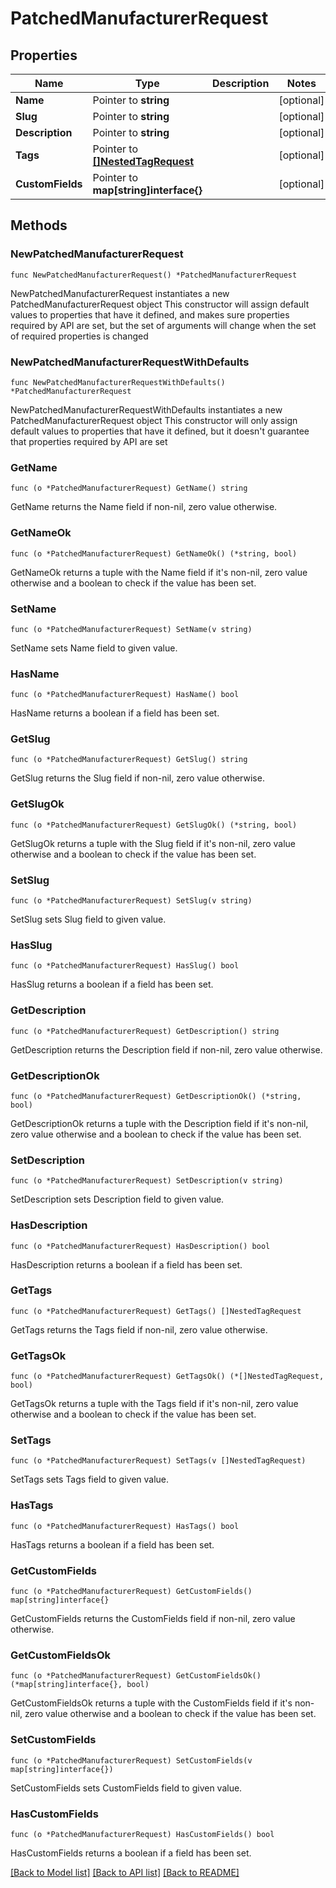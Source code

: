 # PatchedManufacturerRequest

## Properties

Name | Type | Description | Notes
------------ | ------------- | ------------- | -------------
**Name** | Pointer to **string** |  | [optional] 
**Slug** | Pointer to **string** |  | [optional] 
**Description** | Pointer to **string** |  | [optional] 
**Tags** | Pointer to [**[]NestedTagRequest**](NestedTagRequest.md) |  | [optional] 
**CustomFields** | Pointer to **map[string]interface{}** |  | [optional] 

## Methods

### NewPatchedManufacturerRequest

`func NewPatchedManufacturerRequest() *PatchedManufacturerRequest`

NewPatchedManufacturerRequest instantiates a new PatchedManufacturerRequest object
This constructor will assign default values to properties that have it defined,
and makes sure properties required by API are set, but the set of arguments
will change when the set of required properties is changed

### NewPatchedManufacturerRequestWithDefaults

`func NewPatchedManufacturerRequestWithDefaults() *PatchedManufacturerRequest`

NewPatchedManufacturerRequestWithDefaults instantiates a new PatchedManufacturerRequest object
This constructor will only assign default values to properties that have it defined,
but it doesn't guarantee that properties required by API are set

### GetName

`func (o *PatchedManufacturerRequest) GetName() string`

GetName returns the Name field if non-nil, zero value otherwise.

### GetNameOk

`func (o *PatchedManufacturerRequest) GetNameOk() (*string, bool)`

GetNameOk returns a tuple with the Name field if it's non-nil, zero value otherwise
and a boolean to check if the value has been set.

### SetName

`func (o *PatchedManufacturerRequest) SetName(v string)`

SetName sets Name field to given value.

### HasName

`func (o *PatchedManufacturerRequest) HasName() bool`

HasName returns a boolean if a field has been set.

### GetSlug

`func (o *PatchedManufacturerRequest) GetSlug() string`

GetSlug returns the Slug field if non-nil, zero value otherwise.

### GetSlugOk

`func (o *PatchedManufacturerRequest) GetSlugOk() (*string, bool)`

GetSlugOk returns a tuple with the Slug field if it's non-nil, zero value otherwise
and a boolean to check if the value has been set.

### SetSlug

`func (o *PatchedManufacturerRequest) SetSlug(v string)`

SetSlug sets Slug field to given value.

### HasSlug

`func (o *PatchedManufacturerRequest) HasSlug() bool`

HasSlug returns a boolean if a field has been set.

### GetDescription

`func (o *PatchedManufacturerRequest) GetDescription() string`

GetDescription returns the Description field if non-nil, zero value otherwise.

### GetDescriptionOk

`func (o *PatchedManufacturerRequest) GetDescriptionOk() (*string, bool)`

GetDescriptionOk returns a tuple with the Description field if it's non-nil, zero value otherwise
and a boolean to check if the value has been set.

### SetDescription

`func (o *PatchedManufacturerRequest) SetDescription(v string)`

SetDescription sets Description field to given value.

### HasDescription

`func (o *PatchedManufacturerRequest) HasDescription() bool`

HasDescription returns a boolean if a field has been set.

### GetTags

`func (o *PatchedManufacturerRequest) GetTags() []NestedTagRequest`

GetTags returns the Tags field if non-nil, zero value otherwise.

### GetTagsOk

`func (o *PatchedManufacturerRequest) GetTagsOk() (*[]NestedTagRequest, bool)`

GetTagsOk returns a tuple with the Tags field if it's non-nil, zero value otherwise
and a boolean to check if the value has been set.

### SetTags

`func (o *PatchedManufacturerRequest) SetTags(v []NestedTagRequest)`

SetTags sets Tags field to given value.

### HasTags

`func (o *PatchedManufacturerRequest) HasTags() bool`

HasTags returns a boolean if a field has been set.

### GetCustomFields

`func (o *PatchedManufacturerRequest) GetCustomFields() map[string]interface{}`

GetCustomFields returns the CustomFields field if non-nil, zero value otherwise.

### GetCustomFieldsOk

`func (o *PatchedManufacturerRequest) GetCustomFieldsOk() (*map[string]interface{}, bool)`

GetCustomFieldsOk returns a tuple with the CustomFields field if it's non-nil, zero value otherwise
and a boolean to check if the value has been set.

### SetCustomFields

`func (o *PatchedManufacturerRequest) SetCustomFields(v map[string]interface{})`

SetCustomFields sets CustomFields field to given value.

### HasCustomFields

`func (o *PatchedManufacturerRequest) HasCustomFields() bool`

HasCustomFields returns a boolean if a field has been set.


[[Back to Model list]](../README.md#documentation-for-models) [[Back to API list]](../README.md#documentation-for-api-endpoints) [[Back to README]](../README.md)


